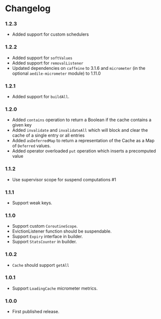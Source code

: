 # Changelog

### 1.2.3

* Added support for custom schedulers

### 1.2.2

* Added support for `softValues`
* Added support for `removalListener`
* Updated dependencies on `caffeine` to 3.1.6  and `micrometer` (in the optional `aedile-micrometer` module) to 1.11.0

### 1.2.1

* Added support for `buildAll`.

### 1.2.0

* Added `contains` operation to return a Boolean if the cache contains a given key
* Added `invalidate` and `invalidateAll` which will block and clear the cache of a single entry or all entries
* Added `asDeferredMap` to return a representation of the Cache as a Map of `Deferred` values.
* Added operator overloaded `put` operation which inserts a precomputed value

### 1.1.2

* Use supervisor scope for suspend computations #1

### 1.1.1

* Support weak keys.

### 1.1.0

* Support custom `CoroutineScope`.
* EvictionListener function should be suspendable.
* Support `Expiry` interface in builder.
* Support `StatsCounter` in builder.

### 1.0.2

* `Cache` should support `getAll`

### 1.0.1

* Support `LoadingCache` micrometer metrics.

### 1.0.0

* First published release.
